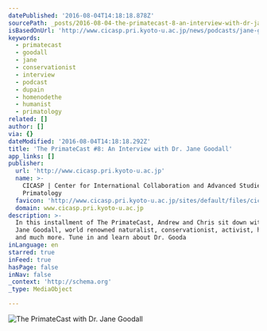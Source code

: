 ```yaml
---
datePublished: '2016-08-04T14:18:18.878Z'
sourcePath: _posts/2016-08-04-the-primatecast-8-an-interview-with-dr-jane-goodall.md
isBasedOnUrl: 'http://www.cicasp.pri.kyoto-u.ac.jp/news/podcasts/jane-goodall'
keywords:
  - primatecast
  - goodall
  - jane
  - conservationist
  - interview
  - podcast
  - dupain
  - homenodethe
  - humanist
  - primatology
related: []
author: []
via: {}
dateModified: '2016-08-04T14:18:18.292Z'
title: 'The PrimateCast #8: An Interview with Dr. Jane Goodall'
app_links: []
publisher:
  url: 'http://www.cicasp.pri.kyoto-u.ac.jp'
  name: >-
    CICASP | Center for International Collaboration and Advanced Studies in
    Primatology
  favicon: 'http://www.cicasp.pri.kyoto-u.ac.jp/sites/default/files/cicasp_favicon.ico'
  domain: www.cicasp.pri.kyoto-u.ac.jp
description: >-
  In this installment of The PrimateCast, Andrew and Chris sit down with Dr.
  Jane Goodall, world renowned naturalist, conservationist, activist, humanist
  and much more. Tune in and learn about Dr. Gooda
inLanguage: en
starred: true
inFeed: true
hasPage: false
inNav: false
_context: 'http://schema.org'
_type: MediaObject

---
```

![The PrimateCast with Dr. Jane Goodall](https://the-grid-user-content.s3-us-west-2.amazonaws.com/0bb60bb5-cf0a-4998-9c12-08b630070f3c.png)